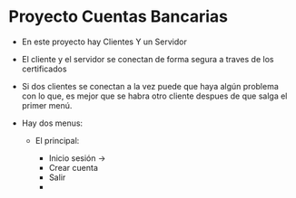 # Proyecto Cuentas Bancarias

- En este proyecto hay Clientes Y un Servidor
- El cliente y el servidor se conectan de forma segura a traves de los certificados 
- Si dos clientes se conectan a la vez puede que haya algún problema con lo que, es mejor que se habra otro 
cliente despues de que salga el primer menú.
-  Hay dos menus:

    -  El principal: 
   
        - Inicio sesión  ->
        - Crear cuenta 
        - Salir
        - 